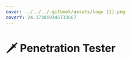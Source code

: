```yaml
---
cover: ../../../.gitbook/assets/logo (1).png
coverY: 24.373869346733667
---
```


# 🗡 Penetration Tester


